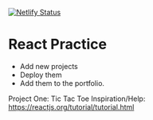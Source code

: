 [![Netlify Status](https://api.netlify.com/api/v1/badges/bd86f7be-d8a7-43ff-b118-2669c6b262e2/deploy-status)](https://app.netlify.com/sites/react-projects-bepee/deploys)

# React Practice

- Add new projects
- Deploy them
- Add them to the portfolio.


Project One: Tic Tac Toe
Inspiration/Help: https://reactjs.org/tutorial/tutorial.html
